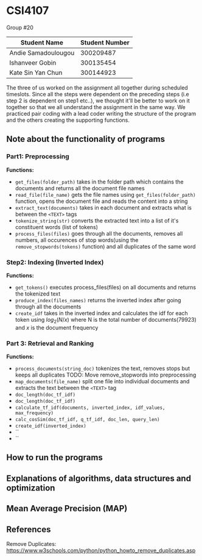# CSI4107

 Group #20

| Student Name       | Student Number|
|--------------------|---------------|
| Andie Samadoulougou|300209487      | 
| Ishanveer Gobin    |300135454      |
| Kate Sin Yan Chun  |300144923      |

The three of us worked on the assignment all together during scheduled timeslots. 
Since all the steps were dependent on the preceding steps (i.e step 2 is dependent on step1 etc..), we thought it'll be better to work on it together so that we all understand the assignment in the same way.
We practiced pair coding with a lead coder writing the structure of the program and the others creating the supporting functions.

## Note about the functionality of programs 

### Part1: Preprocessing 

**Functions:**
* `get_files(folder_path)` takes in the folder path which contains the documents and returns all the document file names
* `read_file(file_name)` gets the file names using `get_files(folder_path)` function, opens the document file and reads the content into a string  
* `extract_text(documents)` takes in each document and extracts what is between the `<TEXT>` tags
* `tokenize_string(str)` converts the extracted text into a list of it's constituent words (list of tokens)
* `process_files(files)` goes through all the documents, removes all numbers, all occurences of stop words(using the `remove_stopwords(tokens)` function) and all duplicates of the same word

### Step2: Indexing (Inverted Index)

**Functions:** 
* `get_tokens()` executes process_files(files) on all documents and returns the tokenized text
* `produce_index(files_names)` returns the inverted index after going through all the documents
* `create_idf` takes in the inverted index and calculates the idf for each token using $log{_2}{(N/x)}$ where N is the total number of documents(79923) and $x$ is the document frequency

### Part 3: Retrieval and Ranking

**Functions:** 
* `process_documents(string_doc)` tokenizes the text, removes stops but keeps all duplicates
TODO: Move remove_stopwords into preprocessing
* `map_documents(file_name)` split one file into individual documents and extracts the text between the `<TEXT>` tag 
* `doc_length(doc_tf_idf)`
* `doc_length(doc_tf_idf)`
* `calculate_tf_idf(documents, inverted_index, idf_values, max_frequency)`
* `calc_cosSim(doc_tf_idf, q_tf_idf, doc_len, query_len)`
* `create_idf(inverted_index)`
* ``
* ``



## How to run the programs 

## Explanations of algorithms, data structures and optimization

## Mean Average Precision (MAP)

## References 

 Remove Duplicates: https://www.w3schools.com/python/python_howto_remove_duplicates.asp